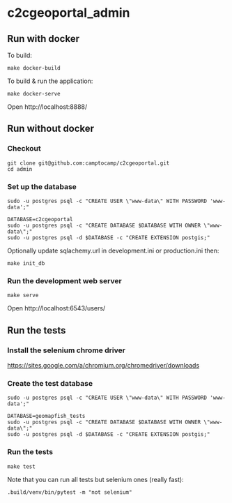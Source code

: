 # c2cgeoportal_admin

## Run with docker

To build:
```
make docker-build
```

To build & run the application:
```
make docker-serve
```

Open http://localhost:8888/


## Run without docker


### Checkout

```
git clone git@github.com:camptocamp/c2cgeoportal.git
cd admin
```

### Set up the database
```
sudo -u postgres psql -c "CREATE USER \"www-data\" WITH PASSWORD 'www-data';"

DATABASE=c2cgeoportal
sudo -u postgres psql -c "CREATE DATABASE $DATABASE WITH OWNER \"www-data\";"
sudo -u postgres psql -d $DATABASE -c "CREATE EXTENSION postgis;"
```

Optionally update sqlachemy.url in development.ini or production.ini then:
```
make init_db
```

### Run the development web server
```
make serve
```

Open http://localhost:6543/users/

## Run the tests

### Install the selenium chrome driver

https://sites.google.com/a/chromium.org/chromedriver/downloads

### Create the test database
```
sudo -u postgres psql -c "CREATE USER \"www-data\" WITH PASSWORD 'www-data';"

DATABASE=geomapfish_tests
sudo -u postgres psql -c "CREATE DATABASE $DATABASE WITH OWNER \"www-data\";"
sudo -u postgres psql -d $DATABASE -c "CREATE EXTENSION postgis;"
```

### Run the tests
```
make test
```

Note that you can run all tests but selenium ones (really fast):
```
.build/venv/bin/pytest -m "not selenium"
```
